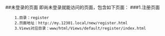 ##未登录的页面
即尚未登录就能访问的页面，包含如下页面：
###1.注册页面
```
    1.目录：register
    2.页面地址：http://my.12301.local/new/register.html
    3.Views对应目录：www/html/Views/default/register/index.html
```

